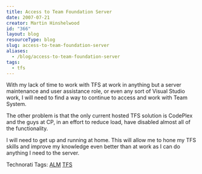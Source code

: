 ```yaml
---
title: Access to Team Foundation Server
date: 2007-07-21
creator: Martin Hinshelwood
id: "366"
layout: blog
resourceType: blog
slug: access-to-team-foundation-server
aliases:
  - /blog/access-to-team-foundation-server
tags:
  - tfs
---
```


With my lack of time to work with TFS at work in anything but a server maintenance and user assistance role, or even any sort of Visual Studio work, I will need to find a way to continue to access and work with Team System.

The other problem is that the only current hosted TFS solution is CodePlex and the guys at CP, in an effort to reduce load, have disabled almost all of the functionality.

I will need to get up and running at home. This will allow me to hone my TFS skills and improve my knowledge even better than at work as I can do anything I need to the server.

Technorati Tags: [ALM](http://technorati.com/tags/ALM) [TFS](http://technorati.com/tags/TFS)

